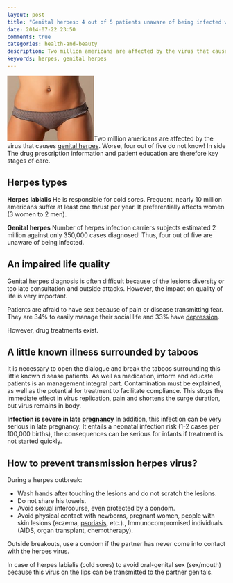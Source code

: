 ```yaml
---
layout: post
title: "Genital herpes: 4 out of 5 patients unaware of being infected with this virus"
date: 2014-07-22 23:50
comments: true
categories: health-and-beauty
description: Two million americans are affected by the virus that causes genital herpes.
keywords: herpes, genital herpes
---
```

<p><img class="left" src="/images/genital-herpes-4-out-of-5-patients-unaware-of-being-infected-with-this-virus/0.jpg" width="200" height="150" title="herpes, genital herpes" alt="Genital herpes : 4 out of 5 patients unaware of being infected with this virus!">Two million americans are affected by the virus that causes <a href="http://medusanews.com/diseases-and-conditions/infectious-diseases/genital-herpes.html" title="genital herpes">genital herpes</a>.
Worse, four out of five do not know! In side The drug prescription information and patient education are therefore key stages of care.</p>

<!--more-->


<h2>Herpes types</h2>

<p><strong>Herpes labialis</strong>
He is responsible for cold sores. Frequent, nearly 10 million americans suffer at least one thrust per year. It preferentially affects women (3 women to 2 men).</p>

<p><strong>Genital herpes</strong>
Number of herpes infection carriers subjects estimated 2 million against only 350,000 cases diagnosed! Thus, four out of five are unaware of being infected.</p>

<h2>An impaired life quality</h2>

<p>Genital herpes diagnosis is often difficult because of the lesions diversity or too late consultation and outside attacks. However, the impact on quality of life is very important.</p>

<p>Patients are afraid to have sex because of pain or disease transmitting fear. They are 34% to easily manage their social life and 33% have <a href="http://medusanews.com/diseases-and-conditions/psychology/depression.html" title="depression">depression</a>.</p>

<p>However, drug treatments exist.</p>

<h2>A little known illness surrounded by taboos</h2>

<p>It is necessary to open the dialogue and break the taboos surrounding this little known disease patients. As well as medication, inform and educate patients is an management integral part. Contamination must be explained, as well as the potential for treatment to facilitate compliance. This stops the immediate effect in virus replication, pain and shortens the surge duration, but virus remains in body.</p>

<p><strong>Infection is severe in late <a href="http://medusanews.com/diseases-and-conditions/gynecology/pregnancy.html" title="pregnancy">pregnancy</a></strong>
In addition, this infection can be very serious in late pregnancy. It entails a neonatal infection risk (1-2 cases per 100,000 births), the consequences can be serious for infants if treatment is not started quickly.</p>

<h2>How to prevent transmission  herpes virus?</h2>

<p>During a herpes outbreak:</p>

<ul>
<li>Wash hands after touching the lesions and do not scratch the lesions.</li>
<li>Do not share his towels.</li>
<li>Avoid sexual intercourse, even protected by a condom.</li>
<li>Avoid physical contact with newborns, pregnant women, people with skin lesions (eczema, <a href="http://medusanews.com/diseases-and-conditions/dermatology/psoriasis.html" title="psoriasis">psoriasis</a>, etc.)., Immunocompromised individuals (AIDS, organ transplant, chemotherapy).</li>
</ul>


<p>Outside breakouts, use a condom if the partner has never come into contact with the herpes virus.</p>

<p>In case of herpes labialis (cold sores) to avoid oral-genital sex (sex/mouth) because this virus on the lips can be transmitted to the partner genitals.</p>
